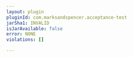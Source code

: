 ```yaml
---
layout: plugin
pluginId: com.marksandspencer.acceptance-test
jarSha1: INVALID
isJarAvailable: false
error: NONE
violations: []

---
```

